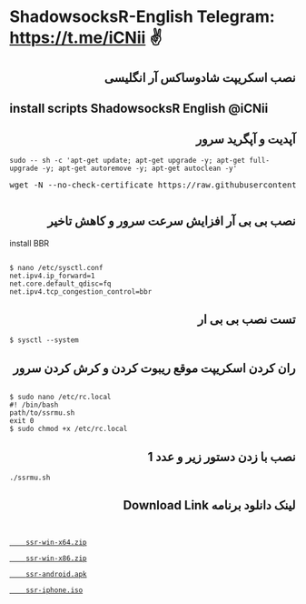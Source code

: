 

# ShadowsocksR-English   Telegram: https://t.me/iCNii ✌ 
<h2 dir="auto">نصب اسکریپت شادوساکس آر انگلیسی</h2>

<h2 dir="auto">install scripts ShadowsocksR English @iCNii</h2>

<h2 dir="auto">آپدیت و آپگرید سرور</h2>
<pre class="notranslate"><code>sudo -- sh -c 'apt-get update; apt-get upgrade -y; apt-get full-upgrade -y; apt-get autoremove -y; apt-get autoclean -y' </code></pre>

<pre>wget -N --no-check-certificate https://raw.githubusercontent.com/Tehranii/ShadowsocksR-English/main/ssrmu.sh && chmod +x ssrmu.sh && ./ssrmu.sh <span class="pl-k"></span></pre>

<p><img alt="" src="https://raw.githubusercontent.com/Tehranii/ShadowsocksR-English/main/shadowsocksR.png" /></p>

<h2 dir="auto">نصب بی بی آر افزایش سرعت سرور و کاهش تاخیر</h2> 
install BBR

<pre class="notranslate"><code>
$ nano /etc/sysctl.conf
net.ipv4.ip_forward=1
net.core.default_qdisc=fq
net.ipv4.tcp_congestion_control=bbr
</code></pre>

<h2 dir="auto">تست نصب بی بی ار</h2>

<pre class="notranslate"><code>$ sysctl --system</code></pre>

<h2 dir="auto">ران کردن اسکریپت موقع ریبوت کردن و کرش کردن سرور</h2>
<pre class="notranslate"><code>
$ sudo nano /etc/rc.local
#! /bin/bash
path/to/ssrmu.sh
exit 0
$ sudo chmod +x /etc/rc.local
</code></pre>

<h2 dir="auto">نصب با زدن دستور زیر و عدد 1</h2>

<pre class="notranslate"><code>./ssrmu.sh</code></pre>

<h2 dir="auto">لینک دانلود برنامه
Download Link
</h2>

<pre class="notranslate"><code>
<a href="https://github.com//ShadowsocksR-Live/ssrWin/releases/download/0.8.6/ssr-win-x64.zip" rel="nofollow" data-turbo="false" data-view-component="true" class="Truncate">
    <span data-view-component="true" class="Truncate-text text-bold">ssr-win-x64.zip</span>
<a href="https://github.com//ShadowsocksR-Live/ssrWin/releases/download/0.8.6/ssr-win-x86.zip" rel="nofollow" data-turbo="false" data-view-component="true" class="Truncate">
    <span data-view-component="true" class="Truncate-text text-bold">ssr-win-x86.zip</span>
<a href="https://github.com/HMBSbige/ShadowsocksR-Android/releases/download/3.8.2/shadowsocksr-android-3.8.2.apk" rel="nofollow" data-turbo="false" data-view-component="true" class="Truncate">
    <span data-view-component="true" class="Truncate-text text-bold">ssr-android.apk</span>
<a href="https://apps.apple.com/us/app/potatso/id1239860606" rel="nofollow" data-turbo="false" data-view-component="true" class="Truncate">
    <span data-view-component="true" class="Truncate-text text-bold">ssr-iphone.iso</span>
</a>
</code></pre>
